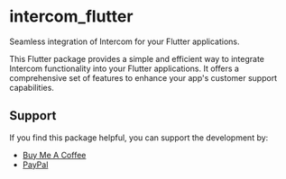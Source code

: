 # intercom_flutter

Seamless integration of Intercom for your Flutter applications.

This Flutter package provides a simple and efficient way to integrate Intercom functionality into your Flutter applications. It offers a comprehensive set of features to enhance your app's customer support capabilities.

## Support

If you find this package helpful, you can support the development by:

- [Buy Me A Coffee](https://buymeacoffee.com/deepakdroid)
- [PayPal](https://paypal.me/deepakdroid)
